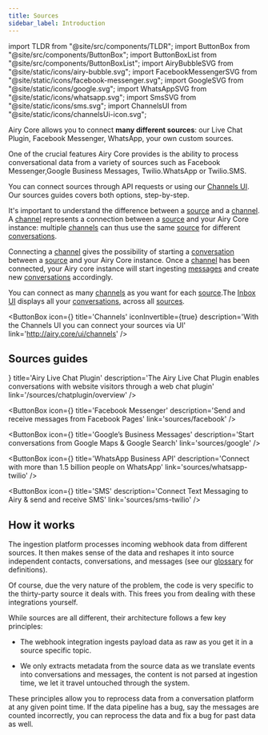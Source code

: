 ```yaml
---
title: Sources
sidebar_label: Introduction
---
```


import TLDR from "@site/src/components/TLDR";
import ButtonBox from "@site/src/components/ButtonBox";
import ButtonBoxList from "@site/src/components/ButtonBoxList";
import AiryBubbleSVG from "@site/static/icons/airy-bubble.svg";
import FacebookMessengerSVG from "@site/static/icons/facebook-messenger.svg";
import GoogleSVG from "@site/static/icons/google.svg";
import WhatsAppSVG from "@site/static/icons/whatsapp.svg";
import SmsSVG from "@site/static/icons/sms.svg";
import ChannelsUI from "@site/static/icons/channelsUi-icon.svg";

<TLDR>

Airy Core allows you to connect **many different sources**: our Live Chat
Plugin, Facebook Messenger, WhatsApp, your own custom sources.

</TLDR>

One of the crucial features Airy Core provides is the ability to process
conversational data from a variety of sources such as Facebook Messenger,Google
Business Messages, Twilio.WhatsApp or Twilio.SMS.

You can connect sources through API requests or using our [Channels UI](/ui/channels). Our sources guides covers both options, step-by-step.

It's important to understand the difference between a [source](/getting-started/glossary/#source) and a [channel](/getting-started/glossary/#channel). A [channel](/getting-started/glossary/#channel) represents a connection between a [source](/getting-started/glossary/#source) and your Airy Core instance: multiple [channels](/getting-started/glossary/#channel) can thus use the same [source](/getting-started/glossary/#source) for different [conversations](/getting-started/glossary/#conversation).

Connecting a [channel](/getting-started/glossary/#channel) gives the possibility of starting a [conversation](/getting-started/glossary/#conversation) between a [source](/getting-started/glossary/#source) and your Airy Core instance. Once a [channel](/getting-started/glossary/#channel) has been connected, your Airy core instance will start ingesting [messages](/getting-started/glossary/#message) and create new [conversations](/getting-started/glossary/#conversation) accordingly.

You can connect as many [channels](/getting-started/glossary/#channel) as you want for each [source](/getting-started/glossary/#source).The [Inbox UI](/ui/inbox) displays all your [conversations](/getting-started/glossary/#conversation), across all [sources](/getting-started/glossary/#source).

<ButtonBox
icon={<ChannelsUI />}
title='Channels'
iconInvertible={true}
description='With the Channels UI you can connect your sources via UI'
link='http://airy.core/ui/channels'
/>

## Sources guides

<ButtonBoxList>
<ButtonBox
    icon={<AiryBubbleSVG />}
    title='Airy Live Chat Plugin'
    description='The Airy Live Chat Plugin enables conversations with website visitors through a web chat plugin'
    link='/sources/chatplugin/overview'
/>

<ButtonBox
icon={<FacebookMessengerSVG />}
title='Facebook Messenger'
description='Send and receive messages from Facebook Pages'
link='sources/facebook'
/>

<ButtonBox
icon={<GoogleSVG />}
title='Google’s Business Messages'
description='Start conversations from Google Maps & Google Search'
link='sources/google'
/>

<ButtonBox
icon={<WhatsAppSVG />}
title='WhatsApp Business API'
description='Connect with more than 1.5 billion people on WhatsApp'
link='sources/whatsapp-twilio'
/>

<ButtonBox
icon={<SmsSVG />}
title='SMS'
description='Connect Text Messaging to Airy & send and receive SMS'
link='sources/sms-twilio'
/>

</ButtonBoxList>

## How it works

The ingestion platform processes incoming webhook data from different sources.
It then makes sense of the data and reshapes it into source independent
contacts, conversations, and messages (see our
[glossary](/getting-started/glossary.md) for definitions).

Of course, due the very nature of the problem, the code is very specific to the
thirty-party source it deals with. This frees you from dealing with these
integrations yourself.

While sources are all different, their architecture follows a few key
principles:

- The webhook integration ingests payload data as raw as you get it in a source
  specific topic.

- We only extracts metadata from the source data as we translate events into
  conversations and messages, the content is not parsed at ingestion time, we let
  it travel untouched through the system.

These principles allow you to reprocess data from a conversation platform at any
given point time. If the data pipeline has a bug, say the messages are counted
incorrectly, you can reprocess the data and fix a bug for past data as well.
